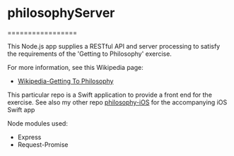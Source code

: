 # philosophyServer
=================

This Node.js app supplies a RESTful API and server processing to satisfy the requirements of the 'Getting to Philosophy' exercise. 

For more information, see this Wikipedia page: 
*  [Wikipedia-Getting To Philosophy](https://en.wikipedia.org/wiki/Wikipedia:Getting_to_Philosophy)

This particular repo is a Swift application to provide a front end for the exercise.  See also my other repo [philosophy-iOS](https://github.com/pbohnert/philosophy-iOS) for the accompanying iOS Swift app

Node modules used:

* Express
* Request-Promise